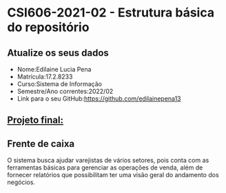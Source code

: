 # **CSI606-2021-02 - Estrutura básica do repositório**

## Atualize os seus dados

- Nome:Edilaine Lucia Pena
- Matrícula:17.2.8233
- Curso:Sistema de Informação
- Semestre/Ano correntes:2022/02
- Link para o seu GitHub:https://github.com/edilainepena13

## [Projeto final:](./Projeto/README.md)


## Frente de caixa
O sistema busca ajudar varejistas de vários setores, 
pois conta com as ferramentas básicas para gerenciar as operações de venda, 
além de fornecer relatórios que possibilitam ter uma visão geral do andamento dos negócios.
